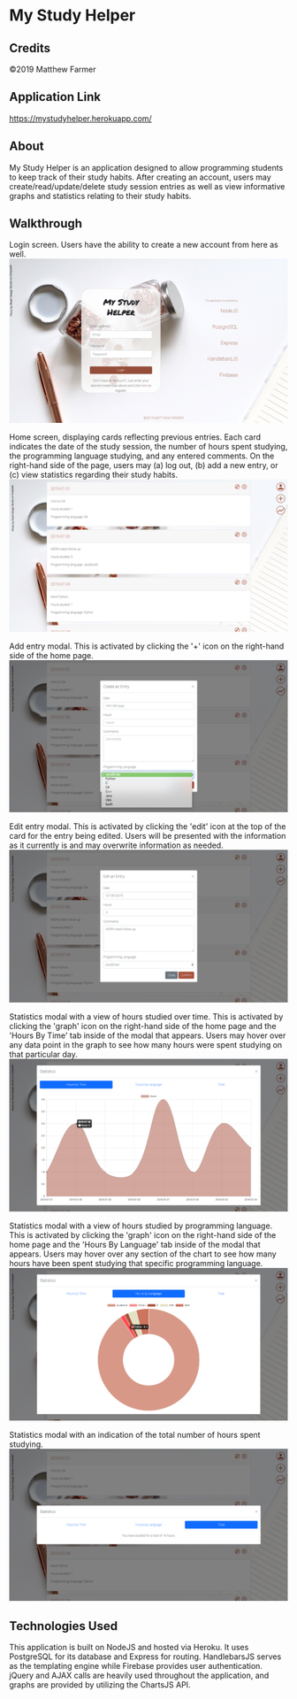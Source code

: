 # **My Study Helper**

## Credits

©2019 Matthew Farmer

## Application Link

https://mystudyhelper.herokuapp.com/

## About
My Study Helper is an application designed to allow programming students to keep track of their study habits. After creating an account, users may create/read/update/delete study session entries as well as view informative graphs and statistics relating to their study habits.

## Walkthrough

Login screen. Users have the ability to create a new account from here as well.
![login](/screenshots/login.png)

Home screen, displaying cards reflecting previous entries. Each card indicates the date of the study session, the number of hours spent studying, the programming language studying, and any entered comments. On the right-hand side of the page, users may (a) log out, (b) add a new entry, or (c) view statistics regarding their study habits.
![home](/screenshots/home.png)

Add entry modal. This is activated by clicking the '+' icon on the right-hand side of the home page.
![addEntry](/screenshots/addEntry.png)

Edit entry modal. This is activated by clicking the 'edit' icon at the top of the card for the entry being edited. Users will be presented with the information as it currently is and may overwrite information as needed.
![editEntry](/screenshots/editEntry.png)

Statistics modal with a view of hours studied over time. This is activated by clicking the 'graph' icon on the right-hand side of the home page and the 'Hours By Time' tab inside of the modal that appears. Users may hover over any data point in the graph to see how many hours were spent studying on that particular day.
![hoursByTime](/screenshots/hoursByTime.png)

Statistics modal with a view of hours studied by programming language. This is activated by clicking the 'graph' icon on the right-hand side of the home page and the 'Hours By Language' tab inside of the modal that appears. Users may hover over any section of the chart to see how many hours have been spent studying that specific programming language.
![hoursByLanguage](/screenshots/hoursByLanguage.png)

Statistics modal with an indication of the total number of hours spent studying.
![hoursByTotal](/screenshots/hoursByTotal.png)

## Technologies Used

This application is built on NodeJS and hosted via Heroku. It uses PostgreSQL for its database and Express for routing. HandlebarsJS serves as the templating engine while Firebase provides user authentication. jQuery and AJAX calls are heavily used throughout the application, and graphs are provided by utilizing the ChartsJS API.
